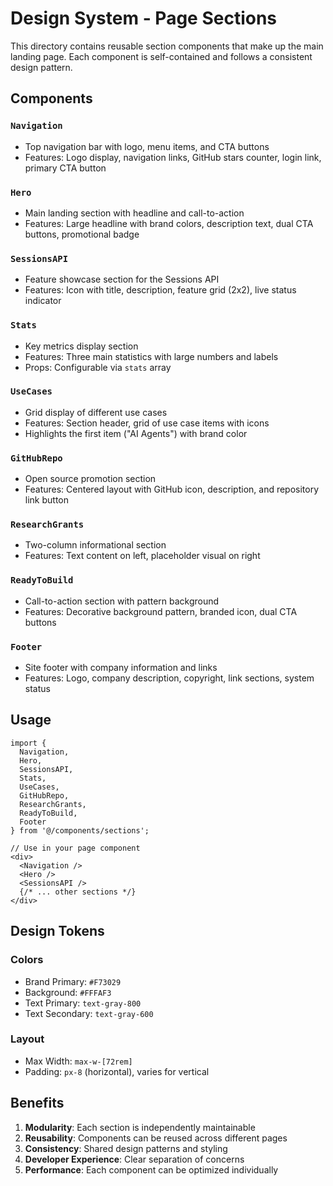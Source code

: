 # Design System - Page Sections

This directory contains reusable section components that make up the main landing page. Each component is self-contained and follows a consistent design pattern.

## Components

### `Navigation`
- Top navigation bar with logo, menu items, and CTA buttons
- Features: Logo display, navigation links, GitHub stars counter, login link, primary CTA button

### `Hero`
- Main landing section with headline and call-to-action
- Features: Large headline with brand colors, description text, dual CTA buttons, promotional badge

### `SessionsAPI`
- Feature showcase section for the Sessions API
- Features: Icon with title, description, feature grid (2x2), live status indicator

### `Stats`
- Key metrics display section
- Features: Three main statistics with large numbers and labels
- Props: Configurable via `stats` array

### `UseCases`
- Grid display of different use cases
- Features: Section header, grid of use case items with icons
- Highlights the first item ("AI Agents") with brand color

### `GitHubRepo`
- Open source promotion section
- Features: Centered layout with GitHub icon, description, and repository link button

### `ResearchGrants`
- Two-column informational section
- Features: Text content on left, placeholder visual on right

### `ReadyToBuild`
- Call-to-action section with pattern background
- Features: Decorative background pattern, branded icon, dual CTA buttons

### `Footer`
- Site footer with company information and links
- Features: Logo, company description, copyright, link sections, system status

## Usage

```tsx
import {
  Navigation,
  Hero,
  SessionsAPI,
  Stats,
  UseCases,
  GitHubRepo,
  ResearchGrants,
  ReadyToBuild,
  Footer
} from '@/components/sections';

// Use in your page component
<div>
  <Navigation />
  <Hero />
  <SessionsAPI />
  {/* ... other sections */}
</div>
```

## Design Tokens

### Colors
- Brand Primary: `#F73029`
- Background: `#FFFAF3`
- Text Primary: `text-gray-800`
- Text Secondary: `text-gray-600`

### Layout
- Max Width: `max-w-[72rem]`
- Padding: `px-8` (horizontal), varies for vertical

## Benefits

1. **Modularity**: Each section is independently maintainable
2. **Reusability**: Components can be reused across different pages
3. **Consistency**: Shared design patterns and styling
4. **Developer Experience**: Clear separation of concerns
5. **Performance**: Each component can be optimized individually 